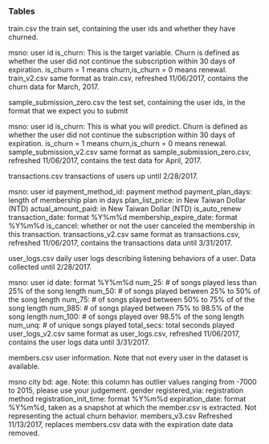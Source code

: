 <h3>Tables</h3>
train.csv
the train set, containing the user ids and whether they have churned.

msno: user id
is_churn: This is the target variable. Churn is defined as whether the user did not continue the subscription within 30 days of expiration. is_churn = 1 means churn,is_churn = 0 means renewal.
train_v2.csv
same format as train.csv, refreshed 11/06/2017, contains the churn data for March, 2017.

sample_submission_zero.csv
the test set, containing the user ids, in the format that we expect you to submit

msno: user id
is_churn: This is what you will predict. Churn is defined as whether the user did not continue the subscription within 30 days of expiration. is_churn = 1 means churn,is_churn = 0 means renewal.
sample_submission_v2.csv
same format as sample_submission_zero.csv, refreshed 11/06/2017, contains the test data for April, 2017.

transactions.csv
transactions of users up until 2/28/2017.

msno: user id
payment_method_id: payment method
payment_plan_days: length of membership plan in days
plan_list_price: in New Taiwan Dollar (NTD)
actual_amount_paid: in New Taiwan Dollar (NTD)
is_auto_renew
transaction_date: format %Y%m%d
membership_expire_date: format %Y%m%d
is_cancel: whether or not the user canceled the membership in this transaction.
transactions_v2.csv
same format as transactions.csv, refreshed 11/06/2017, contains the transactions data until 3/31/2017.

user_logs.csv
daily user logs describing listening behaviors of a user. Data collected until 2/28/2017.

msno: user id
date: format %Y%m%d
num_25: # of songs played less than 25% of the song length
num_50: # of songs played between 25% to 50% of the song length
num_75: # of songs played between 50% to 75% of of the song length
num_985: # of songs played between 75% to 98.5% of the song length
num_100: # of songs played over 98.5% of the song length
num_unq: # of unique songs played
total_secs: total seconds played
user_logs_v2.csv
same format as user_logs.csv, refreshed 11/06/2017, contains the user logs data until 3/31/2017.

members.csv
user information. Note that not every user in the dataset is available.

msno
city
bd: age. Note: this column has outlier values ranging from -7000 to 2015, please use your judgement.
gender
registered_via: registration method
registration_init_time: format %Y%m%d
expiration_date: format %Y%m%d, taken as a snapshot at which the member.csv is extracted. Not representing the actual churn behavior.
members_v3.csv
Refreshed 11/13/2017, replaces members.csv data with the expiration date data removed.
